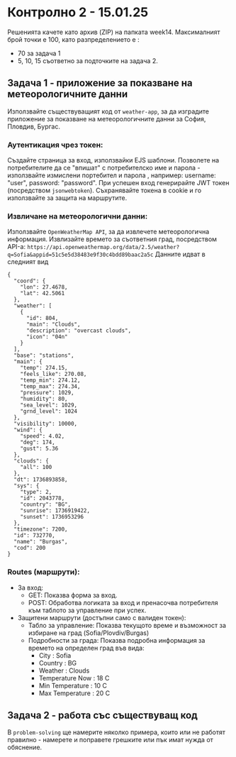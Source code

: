 # Контролно 2 - 15.01.25
Решенията качете като архив (ZIP) на папката week14.
Максималният брой точки е 100, като разпределението е :
  - 70 за задача 1
  - 5, 10, 15 съответно за подточките на задача 2. 

## Задача 1 - приложение за показване на метеорологичните данни

Използвайте съществуващият код от `weather-app`, за да изградите приложение за показване на метеорологичните данни за София, Пловдив, Бургас. 

### Аутентикация чрез токен:
Създайте страница за вход, използвайки EJS шаблони.
Позволете на потребителите да се "впишат" с потребителско име и парола - използвайте измислени портебител и парола , например: username: "user", password: "password".
При успешен вход генерирайте JWT токен (посредством `jsonwebtoken`).
Съхранявайте токена в cookie и го използвайте за защита на маршрутите.

### Извличане на метеорологични данни:
Използвайте `OpenWeatherMap API`, за да извлечете метеорологична информация.
Извлизайте времето за съответния град, посредством API-а:
`https://api.openweathermap.org/data/2.5/weather?q=Sofia&appid=51c5e5d38483e9f30c4bdd89baac2a5c`
Данните идват в следният вид
```json:
{
  "coord": {
    "lon": 27.4678,
    "lat": 42.5061
  },
  "weather": [
    {
      "id": 804,
      "main": "Clouds",
      "description": "overcast clouds",
      "icon": "04n"
    }
  ],
  "base": "stations",
  "main": {
    "temp": 274.15,
    "feels_like": 270.08,
    "temp_min": 274.12,
    "temp_max": 274.34,
    "pressure": 1029,
    "humidity": 80,
    "sea_level": 1029,
    "grnd_level": 1024
  },
  "visibility": 10000,
  "wind": {
    "speed": 4.02,
    "deg": 174,
    "gust": 5.36
  },
  "clouds": {
    "all": 100
  },
  "dt": 1736893858,
  "sys": {
    "type": 2,
    "id": 2043778,
    "country": "BG",
    "sunrise": 1736919422,
    "sunset": 1736953296
  },
  "timezone": 7200,
  "id": 732770,
  "name": "Burgas",
  "cod": 200
}
```


### Routes (маршрути):
- За вход:
  - GET: Показва форма за вход.
  - POST: Обработва логиката за вход и пренасочва потребителя към таблото за управление при успех.
- Защитени маршрути (достъпни само с валиден токен):
  - Табло за управление: Показва текущото време и възможност за избиране на град (Sofia/Plovdiv/Burgas)
  - Подробности за града: Показва подробна информация за времето на определен град във вида: 
      - City : Sofia
      - Country : BG
      - Weather : Clouds
      - Temperature Now : 18 C
      - Min Temperature : 10 C
      - Max Temperature : 20 C


## Задача 2 - работа със съществуващ код
В `problem-solving` ще намерите няколко примера, които или не работят правилно - намерете и поправете грешките или пък имат нужда от обяснение. 